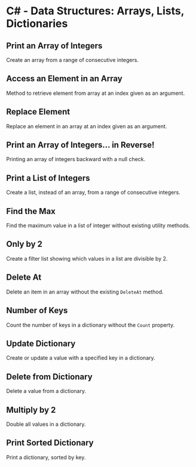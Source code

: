 # C# - Data Structures: Arrays, Lists, Dictionaries

## Print an Array of Integers
Create an array from a range of consecutive integers.

## Access an Element in an Array
Method to retrieve element from array at an index given as an argument.

## Replace Element
Replace an element in an array at an index given as an argument.

## Print an Array of Integers... in Reverse!
Printing an array of integers backward with a null check.

## Print a List of Integers
Create a list, instead of an array, from a range of consecutive integers.

## Find the Max
Find the maximum value in a list of integer without existing utility methods.

## Only by 2
Create a filter list showing which values in a list are divisible by 2.

## Delete At
Delete an item in an array without the existing `DeleteAt` method.

## Number of Keys
Count the number of keys in a dictionary without the `Count` property.

## Update Dictionary
Create or update a value with a specified key in a dictionary.

## Delete from Dictionary
Delete a value from a dictionary.

## Multiply by 2
Double all values in a dictionary.

## Print Sorted Dictionary
Print a dictionary, sorted by key.
